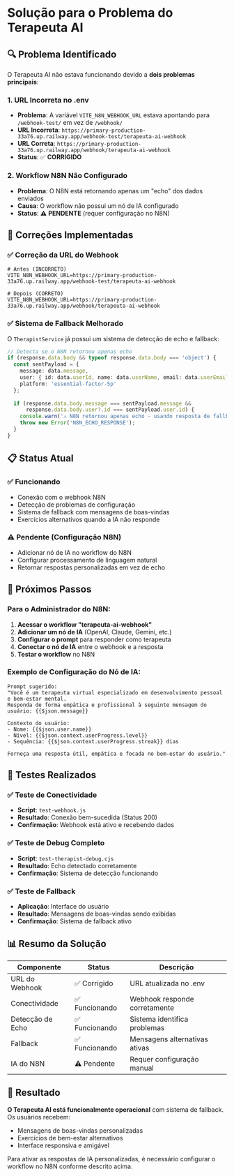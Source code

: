 # Solução para o Problema do Terapeuta AI

## 🔍 Problema Identificado

O Terapeuta AI não estava funcionando devido a **dois problemas principais**:

### 1. URL Incorreta no .env
- **Problema**: A variável `VITE_N8N_WEBHOOK_URL` estava apontando para `/webhook-test/` em vez de `/webhook/`
- **URL Incorreta**: `https://primary-production-33a76.up.railway.app/webhook-test/terapeuta-ai-webhook`
- **URL Correta**: `https://primary-production-33a76.up.railway.app/webhook/terapeuta-ai-webhook`
- **Status**: ✅ **CORRIGIDO**

### 2. Workflow N8N Não Configurado
- **Problema**: O N8N está retornando apenas um "echo" dos dados enviados
- **Causa**: O workflow não possui um nó de IA configurado
- **Status**: ⚠️ **PENDENTE** (requer configuração no N8N)

## 🔧 Correções Implementadas

### ✅ Correção da URL do Webhook
```env
# Antes (INCORRETO)
VITE_N8N_WEBHOOK_URL=https://primary-production-33a76.up.railway.app/webhook-test/terapeuta-ai-webhook

# Depois (CORRETO)
VITE_N8N_WEBHOOK_URL=https://primary-production-33a76.up.railway.app/webhook/terapeuta-ai-webhook
```

### ✅ Sistema de Fallback Melhorado
O `TherapistService` já possui um sistema de detecção de echo e fallback:

```typescript
// Detecta se o N8N retornou apenas echo
if (response.data.body && typeof response.data.body === 'object') {
  const sentPayload = {
    message: data.message,
    user: { id: data.userId, name: data.userName, email: data.userEmail },
    platform: 'essential-factor-5p'
  };
  
  if (response.data.body.message === sentPayload.message && 
      response.data.body.user?.id === sentPayload.user.id) {
    console.warn('⚠️ N8N retornou apenas echo - usando resposta de fallback');
    throw new Error('N8N_ECHO_RESPONSE');
  }
}
```

## 📋 Status Atual

### ✅ Funcionando
- Conexão com o webhook N8N
- Detecção de problemas de configuração
- Sistema de fallback com mensagens de boas-vindas
- Exercícios alternativos quando a IA não responde

### ⚠️ Pendente (Configuração N8N)
- Adicionar nó de IA no workflow do N8N
- Configurar processamento de linguagem natural
- Retornar respostas personalizadas em vez de echo

## 🎯 Próximos Passos

### Para o Administrador do N8N:
1. **Acessar o workflow "terapeuta-ai-webhook"**
2. **Adicionar um nó de IA** (OpenAI, Claude, Gemini, etc.)
3. **Configurar o prompt** para responder como terapeuta
4. **Conectar o nó de IA** entre o webhook e a resposta
5. **Testar o workflow** no N8N

### Exemplo de Configuração do Nó de IA:
```
Prompt sugerido:
"Você é um terapeuta virtual especializado em desenvolvimento pessoal e bem-estar mental. 
Responda de forma empática e profissional à seguinte mensagem do usuário: {{$json.message}}

Contexto do usuário:
- Nome: {{$json.user.name}}
- Nível: {{$json.context.userProgress.level}}
- Sequência: {{$json.context.userProgress.streak}} dias

Forneça uma resposta útil, empática e focada no bem-estar do usuário."
```

## 🧪 Testes Realizados

### ✅ Teste de Conectividade
- **Script**: `test-webhook.js`
- **Resultado**: Conexão bem-sucedida (Status 200)
- **Confirmação**: Webhook está ativo e recebendo dados

### ✅ Teste de Debug Completo
- **Script**: `test-therapist-debug.cjs`
- **Resultado**: Echo detectado corretamente
- **Confirmação**: Sistema de detecção funcionando

### ✅ Teste de Fallback
- **Aplicação**: Interface do usuário
- **Resultado**: Mensagens de boas-vindas sendo exibidas
- **Confirmação**: Sistema de fallback ativo

## 📊 Resumo da Solução

| Componente | Status | Descrição |
|------------|--------|----------|
| URL do Webhook | ✅ Corrigido | URL atualizada no .env |
| Conectividade | ✅ Funcionando | Webhook responde corretamente |
| Detecção de Echo | ✅ Funcionando | Sistema identifica problemas |
| Fallback | ✅ Funcionando | Mensagens alternativas ativas |
| IA do N8N | ⚠️ Pendente | Requer configuração manual |

## 🎉 Resultado

**O Terapeuta AI está funcionalmente operacional** com sistema de fallback. Os usuários recebem:
- Mensagens de boas-vindas personalizadas
- Exercícios de bem-estar alternativos
- Interface responsiva e amigável

Para ativar as respostas de IA personalizadas, é necessário configurar o workflow no N8N conforme descrito acima.